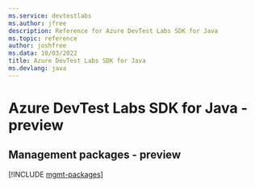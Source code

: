 ```yaml
---
ms.service: devtestlabs
ms.author: jfree
description: Reference for Azure DevTest Labs SDK for Java
ms.topic: reference
author: joshfree
ms.data: 10/03/2022
title: Azure DevTest Labs SDK for Java
ms.devlang: java
---
```

# Azure DevTest Labs SDK for Java - preview

## Management packages - preview
[!INCLUDE [mgmt-packages](devtest-labs-mgmt-index.md)]
